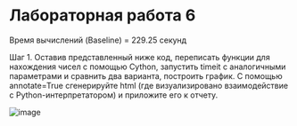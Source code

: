 # Лабораторная работа 6

Время вычислений (Baseline)  = 229.25 секунд

Шаг 1. Оставив представленный ниже код, переписать функции для нахождения чисел с помощью Cython, 
запустить timeit с аналогичными параметрами и сравнить два варианта, построить график.
С помощью annotate=True сгенерируйте html (где визуализировано взаимодействие с Python-интерпретатором) и приложите его к отчету. 

![image](https://github.com/user-attachments/assets/e022202f-bc15-48a4-ac86-3c49215fd89a)

